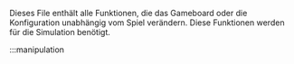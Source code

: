 Dieses File enthält alle Funktionen, die das Gameboard oder die Konfiguration unabhängig vom Spiel verändern. Diese Funktionen werden für die Simulation benötigt.

:::manipulation